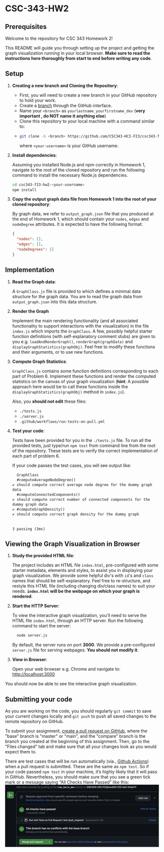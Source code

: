 # CSC-343-HW2

## Prerequisites

Welcome to the repository for CSC 343 Homework 2! 

This README will guide you through setting up the project and getting the graph visualization running in your local browser.
**Make sure to read the instructions here thoroughly from start to end before writing any code**.

## Setup
1. **Creating a new branch and Cloning the Repository**:
    - First, you will need to create a new branch in your GitHub repository to hold your work.
    - Create a [branch](https://help.github.com/articles/creating-and-deleting-branches-within-your-repository/) through the GitHub interface.
    - Name your `<branch>` as `yourlastname_yourfirstname_dev` (**very important , do NOT name it anything else**)
    - Clone this repository to your local machine with a command similar to:
    - ```bash
      git clone -b <branch> https://github.com/CSC343-HCI-F23/csc343-f23-hw2-<your-username>.git
      ```
      where `<your-username>` is your GitHub username.
   
   
3. **Install dependencies**:
   
   Assuming you installed Node.js and npm correctly in Homework 1, navigate to the root of the cloned repository and run the following command to install
   the necessary Node.js dependencies.
   ```bash
   cd csc343-f23-hw2-<your-username>
   npm install
   ```
   
4. **Copy the output graph data file from Homework 1 into the root of your cloned repository**:
   
   By graph data, we refer to `output_graph.json` file that you produced at the end of Homework 1, which should contain your `nodes`, `edges` and `nodeDegree` attributes.
   It is expected to have the following format:
   ```json
   {
     "nodes": [],
     "edges": [],
     "nodeDegrees": []
   }
   ```
## Implementation
1. **Read the Graph data**:
  
   A `GraphClass.js` file is provided to which defines a minimal data structure for the graph data. You are to read the graph data from `output_graph.json`
   into this data structure.
2. **Render the Graph**
   
   Implement the main rendering functionality (and all associated functionality to support interactions with the visualization) in the file `index.js`
   which imports the `GraphClass`. A few, possibly helpful starter function definitions (with self-explanatory comment stubs) are given to you e.g.
   `loadAndRenderGraph()`, `renderGraph(graphData)` and `displayGraphStatistics(graphObj)`. Feel free to modify these functions and their arguments,
   or to use new functions.

3. **Compute Graph Statistics**:
   
   `GraphClass.js` contains some function definitions corresponding to each part of Problem 6. Implement these functions
    and render the computed statistics on the canvas of your graph visualization (**hint**: A possible approach here would be to call these functions inside the `displayGraphStatistics(graphObj)`
    method in `index.js`).

   Also, you **should not edit** these files:
    - `./tests.js`
    - `./server.js`
    - `.github/workflows/run-tests-on-pull.yml`

5. **Test your code**:
   
    Tests have been provided for you in the `./tests.js` file.
    To run all the provided tests, just type/run  ``npm test`` from command line from the root of the repository. These tests are to verify
    the correct implementation of each part of problem 6.

    If your code passes the test cases, you will see output like:
    ```
      GraphClass
      #computeAverageNodeDegree()
    ✔ should compute correct average node degree for the dummy graph data
      #computeConnectedComponents()
    ✔ should compute correct number of connected components for the dummy graph data
    ✔ #computeGraphDensity()
    ✔ should compute correct graph density for the dummy graph


    3 passing (3ms)
    ```
    
   
## Viewing the Graph Visualization in Browser

1. **Study the provided HTML file**:
  
   The project includes an HTML file `index.html`, pre-configured with some starter metadata, elements and styles,
   to assist you in displaying your graph visualization. We provide some helpful div's with `id`'s and `class` names that should be self-explanatory.
   Feel free to re-structure, and restyle this HTML file (including changing div/class names) to suit your needs. **`index.html` will be the webpage on
   which your graph is rendered**.
3. **Start the HTTP Server**:
   
   To view the interactive graph visualization, you'll need to serve the HTML file `index.html`, through an HTTP server. Run the following command to start the server:
   
   ```bash
     node server.js
   ```
   By default, the server runs on port **3000**. We provide a pre-configured `server.js` file for serving webpages. **You should not modify it**.

4. **View in Browser**:
   
   Open your web browser e.g. Chrome and navigate to: <http://localhost:3000>
   
You should now be able to see the interactive graph visualization. 


## Submitting your code

  As you are working on the code, you should regularly `git commit` to save your current changes locally and `git push` to push all saved changes to the remote repository on GitHub.    

  To submit your assignment, [create a pull request on GitHub](https://help.github.com/articles/creating-a-pull-request/#creating-the-pull-request), where the "base" branch is "master" or "main", and the "compare" branch is the branch you
  created at the beginning of this assignment.
  Then, go to the "Files changed" tab and make sure that all your changes look as you would expect them to.

  There are test cases that will be run automatically (via., [Github Actions](https://github.com/features/actions)) when a pull request is submitted. These are the same as `npm test`. 
  So if your code passed `npm test` in your machine, it’s highly likely that it will pass in GitHub. Nevertheless, you should make sure that you see a green tick mark or a message saying “All Checks Have Passed” like this:
  ![like this:](passed.png)



   
    
